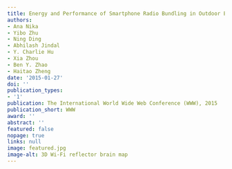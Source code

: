 ```yaml
---
title: Energy and Performance of Smartphone Radio Bundling in Outdoor Environments
authors:
- Ana Nika
- Yibo Zhu
- Ning Ding
- Abhilash Jindal
- Y. Charlie Hu
- Xia Zhou
- Ben Y. Zhao
- Haitao Zheng
date: '2015-01-27'
doi: ''
publication_types:
- '1'
publication: The International World Wide Web Conference (WWW), 2015
publication_short: WWW
award: ''
abstract: ''
featured: false
nopage: true
links: null
image: featured.jpg
image-alt: 3D Wi-Fi reflector brain map
---
```



